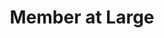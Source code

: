 ---
draft: false
name: "Ben B."
title: "Member at Large"
bio: "Bitcoin Integrated Financial Services at Unchained"
avatar: {
    src: "/assets/headshots/ben.jpeg",
    alt: "Ben B."
}
publishDate: "2024-07-14 15:39"
---